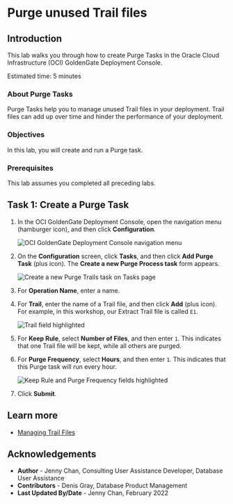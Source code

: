 # Purge unused Trail files

## Introduction

This lab walks you through how to create Purge Tasks in the Oracle Cloud Infrastructure (OCI) GoldenGate Deployment Console.

Estimated time: 5 minutes

### About Purge Tasks

Purge Tasks help you to manage unused Trail files in your deployment. Trail files can add up over time and hinder the performance of your deployment.  

### Objectives

In this lab, you will create and run a Purge task.

### Prerequisites

This lab assumes you completed all preceding labs.

## Task 1: Create a Purge Task

1.  In the OCI GoldenGate Deployment Console, open the navigation menu (hamburger icon), and then click **Configuration**.

    ![OCI GoldenGate Deployment Console navigation menu](images/01-01.png " ")

2.  On the **Configuration** screen, click **Tasks**, and then click **Add Purge Task** (plus icon). The **Create a new Purge Process task** form appears.

    ![Create a new Purge Trails task on Tasks page](images/01-02.png " ")

3.  For **Operation Name**, enter a name.

4.  For **Trail**, enter the name of a Trail file, and then click **Add** (plus icon). For example, in this workshop, our Extract Trail file is called `E1`.

    ![Trail field highlighted](images/01-04.png " ")

5.  For **Keep Rule**, select **Number of Files**, and then enter `1`. This indicates that one Trail file will be kept, while all others are purged.

6.  For **Purge Frequency**, select **Hours**, and then enter `1`. This indicates that this Purge task will run every hour.

    ![Keep Rule and Purge Frequency fields highlighted](images/01-06.png " ")

7.  Click **Submit**.

## Learn more

* [Managing Trail Files](https://docs-stage.oracle.com/en/cloud/paas/goldengate-service/using/goldengate-deployment-console.html#GUID-051F5E35-89F6-41A9-9E82-D75F4C1DA6DD)

## Acknowledgements

* **Author** - Jenny Chan, Consulting User Assistance Developer, Database User Assistance
* **Contributors** -  Denis Gray, Database Product Management
* **Last Updated By/Date** - Jenny Chan, February 2022
